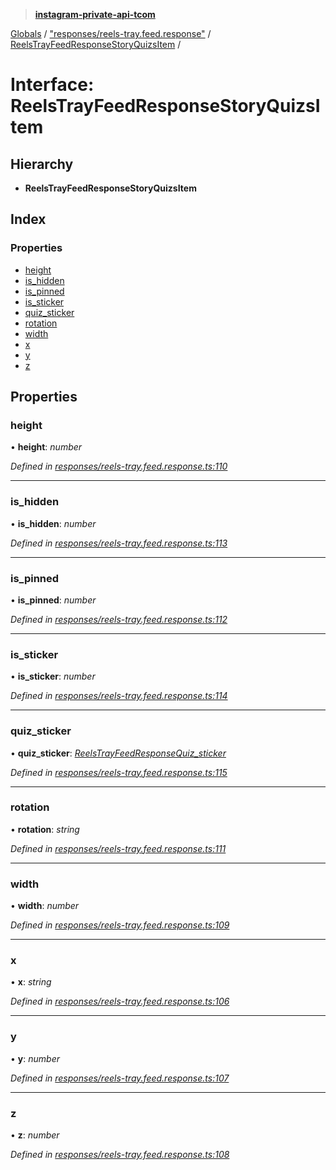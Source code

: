 > **[instagram-private-api-tcom](../README.md)**

[Globals](../README.md) / ["responses/reels-tray.feed.response"](../modules/_responses_reels_tray_feed_response_.md) / [ReelsTrayFeedResponseStoryQuizsItem](_responses_reels_tray_feed_response_.reelstrayfeedresponsestoryquizsitem.md) /

# Interface: ReelsTrayFeedResponseStoryQuizsItem

## Hierarchy

* **ReelsTrayFeedResponseStoryQuizsItem**

## Index

### Properties

* [height](_responses_reels_tray_feed_response_.reelstrayfeedresponsestoryquizsitem.md#height)
* [is_hidden](_responses_reels_tray_feed_response_.reelstrayfeedresponsestoryquizsitem.md#is_hidden)
* [is_pinned](_responses_reels_tray_feed_response_.reelstrayfeedresponsestoryquizsitem.md#is_pinned)
* [is_sticker](_responses_reels_tray_feed_response_.reelstrayfeedresponsestoryquizsitem.md#is_sticker)
* [quiz_sticker](_responses_reels_tray_feed_response_.reelstrayfeedresponsestoryquizsitem.md#quiz_sticker)
* [rotation](_responses_reels_tray_feed_response_.reelstrayfeedresponsestoryquizsitem.md#rotation)
* [width](_responses_reels_tray_feed_response_.reelstrayfeedresponsestoryquizsitem.md#width)
* [x](_responses_reels_tray_feed_response_.reelstrayfeedresponsestoryquizsitem.md#x)
* [y](_responses_reels_tray_feed_response_.reelstrayfeedresponsestoryquizsitem.md#y)
* [z](_responses_reels_tray_feed_response_.reelstrayfeedresponsestoryquizsitem.md#z)

## Properties

###  height

• **height**: *number*

*Defined in [responses/reels-tray.feed.response.ts:110](https://github.com/cuonglnhust/instagram-private-api-tcom/blob/3e16058/src/responses/reels-tray.feed.response.ts#L110)*

___

###  is_hidden

• **is_hidden**: *number*

*Defined in [responses/reels-tray.feed.response.ts:113](https://github.com/cuonglnhust/instagram-private-api-tcom/blob/3e16058/src/responses/reels-tray.feed.response.ts#L113)*

___

###  is_pinned

• **is_pinned**: *number*

*Defined in [responses/reels-tray.feed.response.ts:112](https://github.com/cuonglnhust/instagram-private-api-tcom/blob/3e16058/src/responses/reels-tray.feed.response.ts#L112)*

___

###  is_sticker

• **is_sticker**: *number*

*Defined in [responses/reels-tray.feed.response.ts:114](https://github.com/cuonglnhust/instagram-private-api-tcom/blob/3e16058/src/responses/reels-tray.feed.response.ts#L114)*

___

###  quiz_sticker

• **quiz_sticker**: *[ReelsTrayFeedResponseQuiz_sticker](_responses_reels_tray_feed_response_.reelstrayfeedresponsequiz_sticker.md)*

*Defined in [responses/reels-tray.feed.response.ts:115](https://github.com/cuonglnhust/instagram-private-api-tcom/blob/3e16058/src/responses/reels-tray.feed.response.ts#L115)*

___

###  rotation

• **rotation**: *string*

*Defined in [responses/reels-tray.feed.response.ts:111](https://github.com/cuonglnhust/instagram-private-api-tcom/blob/3e16058/src/responses/reels-tray.feed.response.ts#L111)*

___

###  width

• **width**: *number*

*Defined in [responses/reels-tray.feed.response.ts:109](https://github.com/cuonglnhust/instagram-private-api-tcom/blob/3e16058/src/responses/reels-tray.feed.response.ts#L109)*

___

###  x

• **x**: *string*

*Defined in [responses/reels-tray.feed.response.ts:106](https://github.com/cuonglnhust/instagram-private-api-tcom/blob/3e16058/src/responses/reels-tray.feed.response.ts#L106)*

___

###  y

• **y**: *number*

*Defined in [responses/reels-tray.feed.response.ts:107](https://github.com/cuonglnhust/instagram-private-api-tcom/blob/3e16058/src/responses/reels-tray.feed.response.ts#L107)*

___

###  z

• **z**: *number*

*Defined in [responses/reels-tray.feed.response.ts:108](https://github.com/cuonglnhust/instagram-private-api-tcom/blob/3e16058/src/responses/reels-tray.feed.response.ts#L108)*
